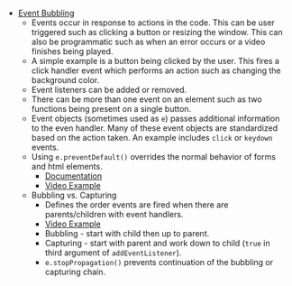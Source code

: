* [Event Bubbling](https://developer.mozilla.org/en-US/docs/Learn/JavaScript/Building_blocks/Events)
    * Events occur in response to actions in the code. This can be user triggered such as clicking a button or resizing the window. This can also be programmatic such as when an error occurs or a video finishes being played.
    * A simple example is a button being clicked by the user. This fires a click handler event which performs an action such as changing the background color.
    * Event listeners can be added or removed. 
    * There can be more than one event on an element such as two functions being present on a single button.
    * Event objects (sometimes used as `e`) passes additional information to the even handler. Many of these event objects are standardized based on the action taken. An example includes `click` or `keydown` events.
    * Using `e.preventDefault()` overrides the normal behavior of forms and html elements.
        * [Documentation](https://developer.mozilla.org/en-US/docs/Web/API/Event/preventDefault) 
        * [Video Example](https://www.youtube.com/watch?v=3SNyh57XSIA&ab_channel=dcode)
    * Bubbling vs. Capturing
        * Defines the order events are fired when there are parents/children with event handlers.
        * [Video Example](https://www.youtube.com/watch?v=Q6HAJ6bz7bY&ab_channel=dcode)
        * Bubbling - start with child then up to parent.
        * Capturing - start with parent and work down to child (`true` in third argument of `addEventListener`).
        * `e.stopPropagation()` prevents continuation of the bubbling or capturing chain.
